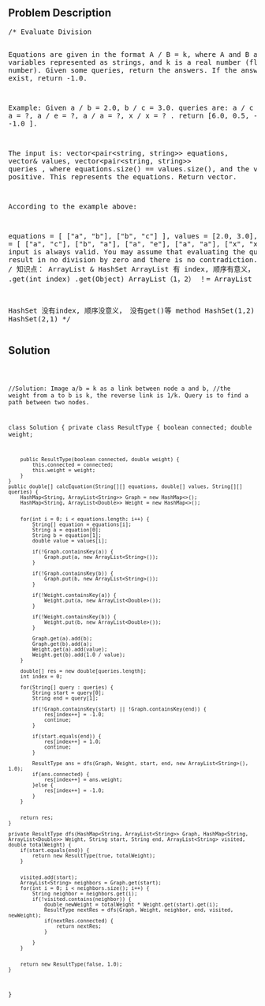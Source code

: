 <!--
<style>
  body { font-family: Arial, sans-serif; }
  .container { max-width: 200px; margin: 0 auto; padding: 10px; }
  .comment-block { background-color: #f9f9f9; padding: 10px; border-left: 5px solid #ccc; width: 200px; margin: 20px auto; overflow-wrap: break-word; white-space: pre-wrap; }
  .code-block { background-color: #f4f4f4; padding: 10px; border: 1px solid #ddd; width: 50%; margin: 20px auto; overflow-wrap: break-word; white-space: pre-wrap; }
</style>
-->

<div class='container'>
<h2>Problem Description</h2>
<div class='comment-block'>
<pre>
/* Evaluate Division

Equations are given in the format A / B = k, 
where A and B are variables represented as strings, and k is a real number (floating point number). 
Given some queries, return the answers. If the answer does not exist, return -1.0.

Example:
Given a / b = 2.0, b / c = 3.0. 
queries are: a / c = ?, b / a = ?, a / e = ?, a / a = ?, x / x = ? . 
return [6.0, 0.5, -1.0, 1.0, -1.0 ].

The input is: 
vector<pair<string, string>> equations, vector<double>& values, vector<pair<string, string>> queries ,
where equations.size() == values.size(), and the values are positive. This represents the equations. 
Return vector<double>.

According to the example above:

equations = [ ["a", "b"], ["b", "c"] ],
values = [2.0, 3.0],
queries = [ ["a", "c"], ["b", "a"], ["a", "e"], ["a", "a"], ["x", "x"] ]. 
The input is always valid. You may assume that evaluating the queries 
will result in no division by zero and there is no contradiction.
*/
/* 知识点： ArrayList & HashSet
ArrayList 有 index, 顺序有意义， .get(int index)   .get(Object)
ArrayList（1，2） ！= ArrayList（2，1）



HashSet 没有index, 顺序没意义， 没有get()等 method
HashSet(1,2) == HashSet(2,1)
*/
</pre>
</div>

<h2>Solution</h2>
<div class='code-block'>
<pre><code class='language-java'>

//Solution: Image a/b = k as a link between node a and b, 
//the weight from a to b is k, the reverse link is 1/k. Query is to find a path between two nodes.



class Solution {
    private class ResultType {
        boolean connected;
        double weight;
        
        public ResultType(boolean connected, double weight) {
            this.connected = connected;
            this.weight = weight;
        } 
    }
    public double[] calcEquation(String[][] equations, double[] values, String[][] queries) {
        HashMap<String, ArrayList<String>> Graph = new HashMap<>();
        HashMap<String, ArrayList<Double>> Weight = new HashMap<>();
        
        
        for(int i = 0; i < equations.length; i++) {
            String[] equation = equations[i];
            String a = equation[0];
            String b = equation[1];
            double value = values[i];
            
            if(!Graph.containsKey(a)) {
                Graph.put(a, new ArrayList<String>());
            }
         
            if(!Graph.containsKey(b)) {
                Graph.put(b, new ArrayList<String>());
            }
            
            if(!Weight.containsKey(a)) {
                Weight.put(a, new ArrayList<Double>());
            }
            
            if(!Weight.containsKey(b)) {
                Weight.put(b, new ArrayList<Double>());
            }
            
            Graph.get(a).add(b);
            Graph.get(b).add(a);
            Weight.get(a).add(value);
            Weight.get(b).add(1.0 / value);
        }
            
        double[] res = new double[queries.length];
        int index = 0;
            
        for(String[] query : queries) {
            String start = query[0];
            String end = query[1];

            if(!Graph.containsKey(start) || !Graph.containsKey(end)) {
                res[index++] = -1.0;
                continue;
            }

            if(start.equals(end)) {
                res[index++] = 1.0;
                continue;
            }

            ResultType ans = dfs(Graph, Weight, start, end, new ArrayList<String>(), 1.0);
            if(ans.connected) {
                res[index++] = ans.weight;
            }else {
                res[index++] = -1.0;
            }   
        }
        
        
        return res;
    }
    
    private ResultType dfs(HashMap<String, ArrayList<String>> Graph, HashMap<String, ArrayList<Double>> Weight, String start, String end, ArrayList<String> visited, double totalWeight) {
        if(start.equals(end)) {
            return new ResultType(true, totalWeight);
        }
        
        
        visited.add(start);
        ArrayList<String> neighbors = Graph.get(start);
        for(int i = 0; i < neighbors.size(); i++) {
            String neighbor = neighbors.get(i);
            if(!visited.contains(neighbor)) {
                double newWeight = totalWeight * Weight.get(start).get(i);
                ResultType nextRes = dfs(Graph, Weight, neighbor, end, visited, newWeight);
                if(nextRes.connected) {
                    return nextRes;
                }
                
            }
        }
        
        
        return new ResultType(false, 1.0);    
    }
}



</code></pre>
</div>
</div>
